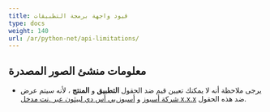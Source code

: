 ```yaml
---
title: قيود واجهة برمجة التطبيقات
type: docs
weight: 140
url: /ar/python-net/api-limitations/
---
```


## **معلومات منشئ الصور المصدرة**
- يرجى ملاحظة أنه لا يمكنك تعيين قيم ضد الحقول **التطبيق** و **المنتج** ، لأنه سيتم عرض [شركة أسبوز](https://www.aspose.com) و [أسبوز.بي أس دي لبيثون عبر .نت مدخل x.x.x](https://products.aspose.com/psd/python-net) ضد هذه الحقول.